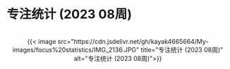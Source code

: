# 专注统计 (2023 08周)


<!--more-->
<br/> 
<div align="center">
{{< image src="https://cdn.jsdelivr.net/gh/kayak4665664/My-images/focus%20statistics/IMG_2136.JPG" title="专注统计 (2023 08周)" alt="专注统计 (2023 08周)">}}
</div>

